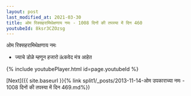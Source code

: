 ```yaml
---
layout: post
last_modified_at: 2021-03-30
title: ओम रिक्सहरामिथेक्षणाय नमः - 1008 दिनों की तपस्या में दिन 460
youtubeId: 8ksr3CZOzsg
---
```

 
 
 ओम रिक्सहरामिथेक्षणाय नमः  
 
 -  ज्याचे डोळे म्हणून हजारो ikकवेद मंत्र आहेत 
 
  
 
  
 
 
 
 
 
 


{% include youtubePlayer.html id=page.youtubeId %}
 
[Next]({{ site.baseurl }}{% link  split1/_posts/2013-11-14-ओम उपकाराच्या नमः - 1008 दिनों की तपस्या में दिन 469.md%})
 
